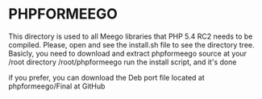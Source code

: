 PHPFORMEEGO
==============

This directory is used to all Meego libraries that PHP 5.4 RC2 needs to be compiled.
Please, open and see the install.sh file to see the directory tree.
Basicly, you need to download and extract phpformeego source at your /root directory
/root/phpformeego
run the install script, and it's done

if you prefer, you can download the Deb port file located at phpformeego/Final at GitHub
